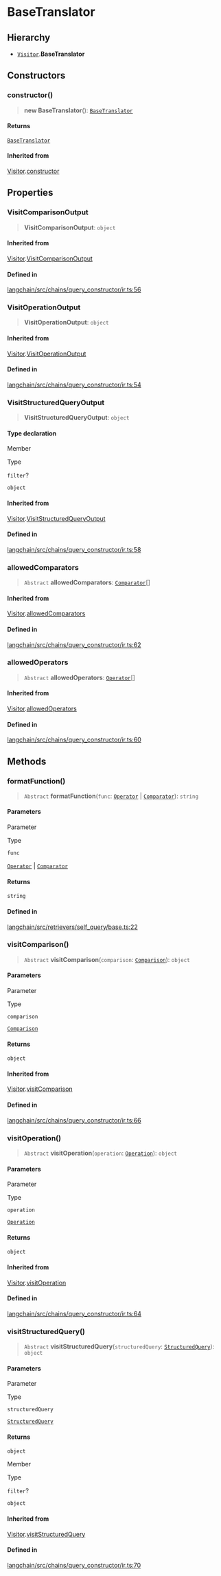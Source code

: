 BaseTranslator
==============

Hierarchy[](#hierarchy "Direct link to Hierarchy")
---------------------------------------------------

*   [`Visitor`](/docs/api/chains_query_constructor_ir/classes/Visitor).**BaseTranslator**

Constructors[](#constructors "Direct link to Constructors")
------------------------------------------------------------

### constructor()[](#constructor "Direct link to constructor()")

> **new BaseTranslator**(): [`BaseTranslator`](/docs/api/retrievers_self_query/classes/BaseTranslator)

#### Returns[](#returns "Direct link to Returns")

[`BaseTranslator`](/docs/api/retrievers_self_query/classes/BaseTranslator)

#### Inherited from[](#inherited-from "Direct link to Inherited from")

[Visitor](/docs/api/chains_query_constructor_ir/classes/Visitor).[constructor](/docs/api/chains_query_constructor_ir/classes/Visitor#constructor)

Properties[](#properties "Direct link to Properties")
------------------------------------------------------

### VisitComparisonOutput[](#visitcomparisonoutput "Direct link to VisitComparisonOutput")

> **VisitComparisonOutput**: `object`

#### Inherited from[](#inherited-from-1 "Direct link to Inherited from")

[Visitor](/docs/api/chains_query_constructor_ir/classes/Visitor).[VisitComparisonOutput](/docs/api/chains_query_constructor_ir/classes/Visitor#visitcomparisonoutput)

#### Defined in[](#defined-in "Direct link to Defined in")

[langchain/src/chains/query\_constructor/ir.ts:56](https://github.com/hwchase17/langchainjs/blob/1c1274d/langchain/src/chains/query_constructor/ir.ts#L56)

### VisitOperationOutput[](#visitoperationoutput "Direct link to VisitOperationOutput")

> **VisitOperationOutput**: `object`

#### Inherited from[](#inherited-from-2 "Direct link to Inherited from")

[Visitor](/docs/api/chains_query_constructor_ir/classes/Visitor).[VisitOperationOutput](/docs/api/chains_query_constructor_ir/classes/Visitor#visitoperationoutput)

#### Defined in[](#defined-in-1 "Direct link to Defined in")

[langchain/src/chains/query\_constructor/ir.ts:54](https://github.com/hwchase17/langchainjs/blob/1c1274d/langchain/src/chains/query_constructor/ir.ts#L54)

### VisitStructuredQueryOutput[](#visitstructuredqueryoutput "Direct link to VisitStructuredQueryOutput")

> **VisitStructuredQueryOutput**: `object`

#### Type declaration[](#type-declaration "Direct link to Type declaration")

Member

Type

`filter`?

`object`

#### Inherited from[](#inherited-from-3 "Direct link to Inherited from")

[Visitor](/docs/api/chains_query_constructor_ir/classes/Visitor).[VisitStructuredQueryOutput](/docs/api/chains_query_constructor_ir/classes/Visitor#visitstructuredqueryoutput)

#### Defined in[](#defined-in-2 "Direct link to Defined in")

[langchain/src/chains/query\_constructor/ir.ts:58](https://github.com/hwchase17/langchainjs/blob/1c1274d/langchain/src/chains/query_constructor/ir.ts#L58)

### allowedComparators[](#allowedcomparators "Direct link to allowedComparators")

> `Abstract` **allowedComparators**: [`Comparator`](/docs/api/chains_query_constructor_ir/types/Comparator)\[\]

#### Inherited from[](#inherited-from-4 "Direct link to Inherited from")

[Visitor](/docs/api/chains_query_constructor_ir/classes/Visitor).[allowedComparators](/docs/api/chains_query_constructor_ir/classes/Visitor#allowedcomparators)

#### Defined in[](#defined-in-3 "Direct link to Defined in")

[langchain/src/chains/query\_constructor/ir.ts:62](https://github.com/hwchase17/langchainjs/blob/1c1274d/langchain/src/chains/query_constructor/ir.ts#L62)

### allowedOperators[](#allowedoperators "Direct link to allowedOperators")

> `Abstract` **allowedOperators**: [`Operator`](/docs/api/chains_query_constructor_ir/types/Operator)\[\]

#### Inherited from[](#inherited-from-5 "Direct link to Inherited from")

[Visitor](/docs/api/chains_query_constructor_ir/classes/Visitor).[allowedOperators](/docs/api/chains_query_constructor_ir/classes/Visitor#allowedoperators)

#### Defined in[](#defined-in-4 "Direct link to Defined in")

[langchain/src/chains/query\_constructor/ir.ts:60](https://github.com/hwchase17/langchainjs/blob/1c1274d/langchain/src/chains/query_constructor/ir.ts#L60)

Methods[](#methods "Direct link to Methods")
---------------------------------------------

### formatFunction()[](#formatfunction "Direct link to formatFunction()")

> `Abstract` **formatFunction**(`func`: [`Operator`](/docs/api/chains_query_constructor_ir/types/Operator) | [`Comparator`](/docs/api/chains_query_constructor_ir/types/Comparator)): `string`

#### Parameters[](#parameters "Direct link to Parameters")

Parameter

Type

`func`

[`Operator`](/docs/api/chains_query_constructor_ir/types/Operator) | [`Comparator`](/docs/api/chains_query_constructor_ir/types/Comparator)

#### Returns[](#returns-1 "Direct link to Returns")

`string`

#### Defined in[](#defined-in-5 "Direct link to Defined in")

[langchain/src/retrievers/self\_query/base.ts:22](https://github.com/hwchase17/langchainjs/blob/1c1274d/langchain/src/retrievers/self_query/base.ts#L22)

### visitComparison()[](#visitcomparison "Direct link to visitComparison()")

> `Abstract` **visitComparison**(`comparison`: [`Comparison`](/docs/api/chains_query_constructor_ir/classes/Comparison)): `object`

#### Parameters[](#parameters-1 "Direct link to Parameters")

Parameter

Type

`comparison`

[`Comparison`](/docs/api/chains_query_constructor_ir/classes/Comparison)

#### Returns[](#returns-2 "Direct link to Returns")

`object`

#### Inherited from[](#inherited-from-6 "Direct link to Inherited from")

[Visitor](/docs/api/chains_query_constructor_ir/classes/Visitor).[visitComparison](/docs/api/chains_query_constructor_ir/classes/Visitor#visitcomparison)

#### Defined in[](#defined-in-6 "Direct link to Defined in")

[langchain/src/chains/query\_constructor/ir.ts:66](https://github.com/hwchase17/langchainjs/blob/1c1274d/langchain/src/chains/query_constructor/ir.ts#L66)

### visitOperation()[](#visitoperation "Direct link to visitOperation()")

> `Abstract` **visitOperation**(`operation`: [`Operation`](/docs/api/chains_query_constructor_ir/classes/Operation)): `object`

#### Parameters[](#parameters-2 "Direct link to Parameters")

Parameter

Type

`operation`

[`Operation`](/docs/api/chains_query_constructor_ir/classes/Operation)

#### Returns[](#returns-3 "Direct link to Returns")

`object`

#### Inherited from[](#inherited-from-7 "Direct link to Inherited from")

[Visitor](/docs/api/chains_query_constructor_ir/classes/Visitor).[visitOperation](/docs/api/chains_query_constructor_ir/classes/Visitor#visitoperation)

#### Defined in[](#defined-in-7 "Direct link to Defined in")

[langchain/src/chains/query\_constructor/ir.ts:64](https://github.com/hwchase17/langchainjs/blob/1c1274d/langchain/src/chains/query_constructor/ir.ts#L64)

### visitStructuredQuery()[](#visitstructuredquery "Direct link to visitStructuredQuery()")

> `Abstract` **visitStructuredQuery**(`structuredQuery`: [`StructuredQuery`](/docs/api/chains_query_constructor_ir/classes/StructuredQuery)): `object`

#### Parameters[](#parameters-3 "Direct link to Parameters")

Parameter

Type

`structuredQuery`

[`StructuredQuery`](/docs/api/chains_query_constructor_ir/classes/StructuredQuery)

#### Returns[](#returns-4 "Direct link to Returns")

`object`

Member

Type

`filter`?

`object`

#### Inherited from[](#inherited-from-8 "Direct link to Inherited from")

[Visitor](/docs/api/chains_query_constructor_ir/classes/Visitor).[visitStructuredQuery](/docs/api/chains_query_constructor_ir/classes/Visitor#visitstructuredquery)

#### Defined in[](#defined-in-8 "Direct link to Defined in")

[langchain/src/chains/query\_constructor/ir.ts:70](https://github.com/hwchase17/langchainjs/blob/1c1274d/langchain/src/chains/query_constructor/ir.ts#L70)